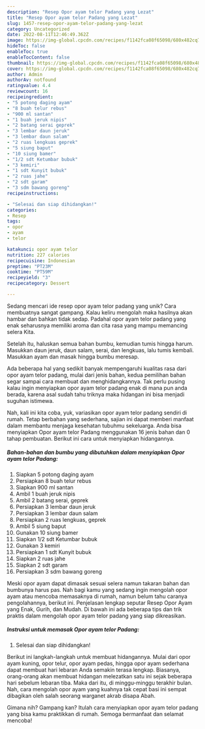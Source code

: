 ```yaml
---
description: "Resep Opor ayam telor Padang yang Lezat"
title: "Resep Opor ayam telor Padang yang Lezat"
slug: 1457-resep-opor-ayam-telor-padang-yang-lezat
category: Uncategorized
date: 2022-08-11T12:46:49.362Z
image: https://img-global.cpcdn.com/recipes/f1142fca08f65098/680x482cq70/opor-ayam-telor-padang-foto-resep-utama.jpg
hideToc: false
enableToc: true
enableTocContent: false
thumbnail: https://img-global.cpcdn.com/recipes/f1142fca08f65098/680x482cq70/opor-ayam-telor-padang-foto-resep-utama.jpg
cover: https://img-global.cpcdn.com/recipes/f1142fca08f65098/680x482cq70/opor-ayam-telor-padang-foto-resep-utama.jpg
author: Admin
authorAv: notfound
ratingvalue: 4.4
reviewcount: 16
recipeingredient:
- "5 potong daging ayam"
- "8 buah telur rebus"
- "900 ml santan"
- "1 buah jeruk nipis"
- "2 batang serai geprek"
- "3 lembar daun jeruk"
- "3 lembar daun salam"
- "2 ruas lengkuas geprek"
- "5 siung baput"
- "10 siung bamer"
- "1/2 sdt Ketumbar bubuk"
- "3 kemiri"
- "1 sdt Kunyit bubuk"
- "2 ruas jahe"
- "2 sdt garam"
- "3 sdm bawang goreng"
recipeinstructions:

- "Selesai dan siap dihidangkan!"
categories:
- Resep
tags:
- opor
- ayam
- telor

katakunci: opor ayam telor 
nutrition: 227 calories
recipecuisine: Indonesian
preptime: "PT23M"
cooktime: "PT59M"
recipeyield: "3"
recipecategory: Dessert

---
```





Sedang mencari ide resep opor ayam telor padang yang unik? Cara membuatnya sangat gampang. Kalau keliru mengolah maka hasilnya akan hambar dan bahkan tidak sedap. Padahal opor ayam telor padang yang enak seharusnya memiliki aroma dan cita rasa yang mampu memancing selera Kita.





Setelah itu, haluskan semua bahan bumbu, kemudian tumis hingga harum. Masukkan daun jeruk, daun salam, serai, dan lengkuas, lalu tumis kembali. Masukkan ayam dan masak hingga bumbu meresap.

Ada beberapa hal yang sedikit banyak mempengaruhi kualitas rasa dari opor ayam telor padang, mulai dari jenis bahan, kedua pemilihan bahan segar sampai cara membuat dan menghidangkannya. Tak perlu pusing kalau ingin menyiapkan opor ayam telor padang enak di mana pun anda berada, karena asal sudah tahu triknya maka hidangan ini bisa menjadi suguhan istimewa.






Nah, kali ini kita coba, yuk, variasikan opor ayam telor padang sendiri di rumah. Tetap berbahan yang sederhana, sajian ini dapat memberi manfaat dalam membantu menjaga kesehatan tubuhmu sekeluarga. Anda bisa menyiapkan Opor ayam telor Padang menggunakan 16 jenis bahan dan 0 tahap pembuatan. Berikut ini cara untuk menyiapkan hidangannya.

<!--inarticleads1-->

##### Bahan-bahan dan bumbu yang dibutuhkan dalam menyiapkan Opor ayam telor Padang:

1. Siapkan 5 potong daging ayam
1. Persiapkan 8 buah telur rebus
1. Siapkan 900 ml santan
1. Ambil 1 buah jeruk nipis
1. Ambil 2 batang serai, geprek
1. Persiapkan 3 lembar daun jeruk
1. Persiapkan 3 lembar daun salam
1. Persiapkan 2 ruas lengkuas, geprek
1. Ambil 5 siung baput
1. Gunakan 10 siung bamer
1. Siapkan 1/2 sdt Ketumbar bubuk
1. Gunakan 3 kemiri
1. Persiapkan 1 sdt Kunyit bubuk
1. Siapkan 2 ruas jahe
1. Siapkan 2 sdt garam
1. Persiapkan 3 sdm bawang goreng


Meski opor ayam dapat dimasak sesuai selera namun takaran bahan dan bumbunya harus pas. Nah bagi kamu yang sedang ingin mengolah opor ayam atau mencoba memasaknya di rumah, namun belum tahu caranya pengolahannya, berikut ini. Penjelasan lengkap seputar Resep Opor Ayam yang Enak, Gurih, dan Mudah. Di bawah ini ada beberapa tips dan trik praktis dalam mengolah opor ayam telor padang yang siap dikreasikan. 

<!--inarticleads2-->

##### Instruksi untuk memasak Opor ayam telor Padang:


1. Selesai dan siap dihidangkan!

Berikut ini langkah-langkah untuk membuat hidangannya. Mulai dari opor ayam kuning, opor telur, opor ayam pedas, hingga opor ayam sederhana dapat membuat hari lebaran Anda semakin terasa lengkap. Biasanya, orang-orang akan membuat hidangan melezatkan satu ini sejak beberapa hari sebelum lebaran tiba. Maka dari itu, di minggu-minggu terakhir bulan. Nah, cara mengolah opor ayam yang kuahnya tak cepat basi ini sempat dibagikan oleh salah seorang warganet akrab disapa Abah. 

Gimana nih? Gampang kan? Itulah cara menyiapkan opor ayam telor padang yang bisa kamu praktikkan di rumah. Semoga bermanfaat dan selamat mencoba!
